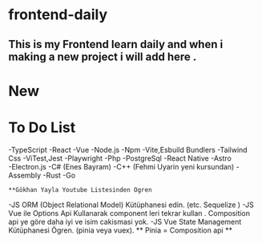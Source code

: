 # frontend-daily

## This is my Frontend learn daily and when i making a new project i will add here .
# New 

# To Do List

 -TypeScript
 -React
 -Vue
 -Node.js
 -Npm
 -Vite,Esbuild Bundlers
 -Tailwind Css
 -ViTest,Jest
 -Playwright
 -Php
 -PostgreSql
 -React Native
 -Astro  
 -Electron.js
 -C# (Enes Bayram)
 -C++ (Fehmi Uyarin yeni kursundan)
 -Assembly
 -Rust
 -Go

    **Gökhan Yayla Youtube Listesinden Ögren
-JS ORM (Object Relational Model) Kütüphanesi edin. (etc. Sequelize )
-JS Vue ile Options Api Kullanarak component leri tekrar kullan . Composition api ye göre daha iyi ve isim cakismasi yok.
-JS Vue State Management Kütüphanesi Ögren. (pinia veya vuex). ** Pinia = Composition api **